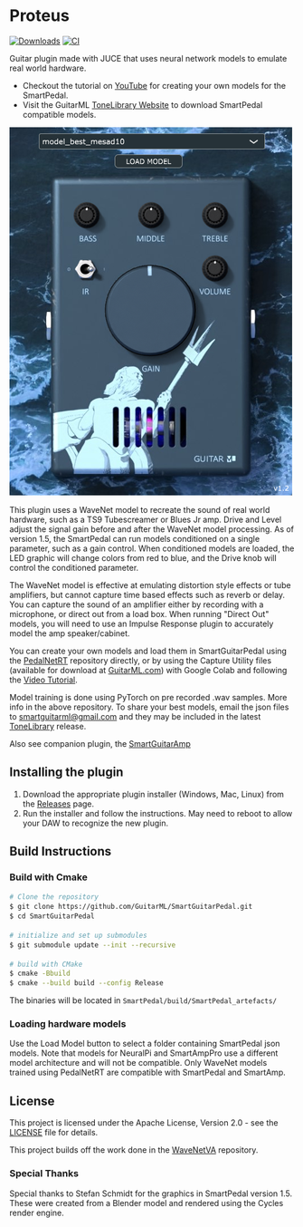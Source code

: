 # Proteus

[![Downloads](https://img.shields.io/github/downloads/GuitarML/Releases/total)](https://somsubhra.github.io/github-release-stats/?username=GuitarML&repository=Releases&page=1&per_page=30) [![CI](https://github.com/GuitarML/Releases/actions/workflows/cmake.yml/badge.svg)](https://github.com/GuitarML/Releases/actions/workflows/cmake.yml)

Guitar plugin made with JUCE that uses neural network models to emulate real world hardware.

- Checkout the tutorial on [YouTube](https://youtu.be/HrNf6DNRUdU) for creating your own models for the SmartPedal.
- Visit the GuitarML [ToneLibrary Website](https://guitarml.com/tonelibrary/tonelib-sa.html) to download SmartPedal compatible models.

![app](https://github.com/GuitarML/Proteus/blob/master/resources/app_pic.png)

This plugin uses a WaveNet model to recreate the sound of real world hardware, such as
a TS9 Tubescreamer or Blues Jr amp. Drive and Level adjust the signal gain before and after the 
WaveNet model processing. As of version 1.5, the SmartPedal can run models conditioned on a single parameter, 
such as a gain control. When conditioned models are loaded, the LED graphic will change colors 
from red to blue, and the Drive knob will control the conditioned parameter.

The WaveNet model is effective at emulating distortion style effects or tube amplifiers, but cannot capture
time based effects such as reverb or delay. You can capture the sound of an amplifier either by recording with 
a microphone, or direct out from a load box. When running "Direct Out" models, you will need to use an
Impulse Response plugin to accurately model the amp speaker/cabinet. 

You can create your own models and load them in SmartGuitarPedal using the [PedalNetRT](https://github.com/GuitarML/PedalNetRT) repository directly, or
by using the Capture Utility files (available for download at [GuitarML.com](https://guitarml.com/)) with Google Colab and following the [Video Tutorial](https://youtu.be/HrNf6DNRUdU).

Model training is done using PyTorch on pre recorded .wav samples. More info in the above repository. 
To share your best models, email the json files to smartguitarml@gmail.com and they may be included 
in the latest [ToneLibrary](https://guitarml.com/tonelibrary/tonelib-sa.html) release.

Also see companion plugin, the [SmartGuitarAmp](https://github.com/GuitarML/SmartGuitarAmp)

## Installing the plugin

1. Download the appropriate plugin installer (Windows, Mac, Linux) from the [Releases](https://github.com/GuitarML/SmartGuitarPedal/releases) page.
2. Run the installer and follow the instructions. May need to reboot to allow your DAW to recognize the new plugin.

## Build Instructions

### Build with Cmake

```bash
# Clone the repository
$ git clone https://github.com/GuitarML/SmartGuitarPedal.git
$ cd SmartGuitarPedal

# initialize and set up submodules
$ git submodule update --init --recursive

# build with CMake
$ cmake -Bbuild
$ cmake --build build --config Release
```
The binaries will be located in `SmartPedal/build/SmartPedal_artefacts/`

### Loading hardware models
Use the Load Model button to select a folder containing SmartPedal json models. Note that models for NeuralPi and SmartAmpPro use
a different model architecture and will not be compatible. Only WaveNet models trained using PedalNetRT are compatible with SmartPedal and SmartAmp.

## License
This project is licensed under the Apache License, Version 2.0 - see the [LICENSE](LICENSE) file for details.

This project builds off the work done in the [WaveNetVA](https://github.com/damskaggep/WaveNetVA) repository.

### Special Thanks
Special thanks to Stefan Schmidt for the graphics in SmartPedal version 1.5. These were created from a Blender model and rendered using the Cycles render engine.
